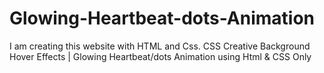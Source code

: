 # Glowing-Heartbeat-dots-Animation
I am creating this website with HTML and Css.  CSS Creative Background Hover Effects | Glowing Heartbeat/dots Animation using Html &amp; CSS Only
